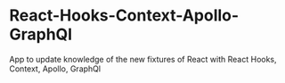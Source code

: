 # React-Hooks-Context-Apollo-GraphQl
App to update knowledge of the new fixtures of React with React Hooks, Context, Apollo, GraphQl
